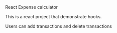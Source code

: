 React Expense calculator

This is a react project that demonstrate hooks.

Users can add transactions and delete transactions
